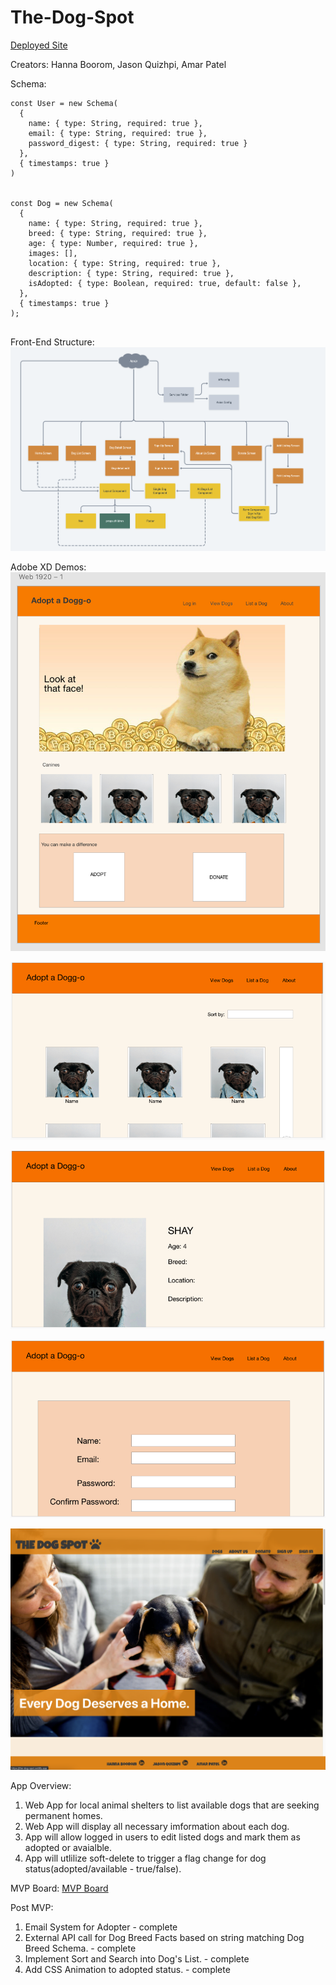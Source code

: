 # The-Dog-Spot

[Deployed Site](https://the-dog-spot.netlify.app/)

Creators: Hanna Boorom, Jason Quizhpi, Amar Patel

Schema:

```
const User = new Schema(
  {
    name: { type: String, required: true },
    email: { type: String, required: true },
    password_digest: { type: String, required: true }
  },
  { timestamps: true }
)


const Dog = new Schema(
  {
    name: { type: String, required: true },
    breed: { type: String, required: true },
    age: { type: Number, required: true },
    images: [],
    location: { type: String, required: true },
    description: { type: String, required: true },
    isAdopted: { type: Boolean, required: true, default: false },
  },
  { timestamps: true }
);


```

Front-End Structure:
![Whimsical Diagram](https://github.com/amarp86/The-Dog-Spot/blob/dev/Screen%20Shot%202021-03-08%20at%201.57.32%20PM.png)

Adobe XD Demos:
![Front Page](https://github.com/amarp86/The-Dog-Spot/blob/dev/Adobe%20XD%20FrontPage.png)

![Dog List](https://github.com/amarp86/The-Dog-Spot/blob/dev/AdobeXD%20Dog%20List.png)

![Dog Detail](https://github.com/amarp86/The-Dog-Spot/blob/dev/AdobeXD%20Detail.png)

![Sample Form](https://github.com/amarp86/The-Dog-Spot/blob/dev/AdobeXD%20Form.png)

![Actual Frontpage](https://github.com/amarp86/The-Dog-Spot/blob/dev/app%20screenshot.png)

App Overview:

1. Web App for local animal shelters to list available dogs that are seeking permanent homes.
2. Web App will display all necessary imformation about each dog.
3. App will allow logged in users to edit listed dogs and mark them as adopted or avaialble.
4. App will utlilize soft-delete to trigger a flag change for dog status(adopted/available - true/false).

MVP Board:
[MVP Board](https://github.com/amarp86/The-Dog-Spot/projects/1)

Post MVP:

1. Email System for Adopter - complete
2. External API call for Dog Breed Facts based on string matching Dog Breed Schema. - complete
3. Implement Sort and Search into Dog's List. - complete
4. Add CSS Animation to adopted status. - complete
